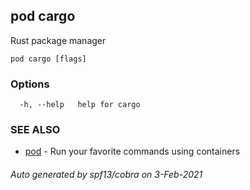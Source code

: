 ## pod cargo

Rust package manager

```
pod cargo [flags]
```

### Options

```
  -h, --help   help for cargo
```

### SEE ALSO

* [pod](pod.md)	 - Run your favorite commands using containers

###### Auto generated by spf13/cobra on 3-Feb-2021
